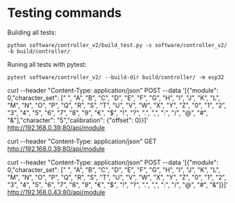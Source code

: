 # Testing commands

Building all tests:
```
python software/controller_v2/build_test.py -s software/controller_v2/ -b build/controller/
```

Runing all tests with pytest:
```
pytest software/controller_v2/ --build-dir build/controller/ -m esp32
```

curl --header "Content-Type: application/json" POST --data '[{"module": 0,"character_set": [" ", "A", "B", "C", "D", "E", "F", "G", "H", "I", "J", "K", "L", "M", "N", "O", "P", "Q", "R", "S", "T", "U", "V", "W", "X", "Y", "Z", "0", "1", "2", "3", "4", "5", "6", "7", "8", "9", "€", "$", "!", "?", ".", ",", ":", "/", "@", "#", "&"],"character": "5","calibration": {"offset": 0}}]' http://192.168.0.39:80/api/module

curl --header "Content-Type: application/json" GET http://192.168.0.39:80/api/module

curl --header "Content-Type: application/json" POST --data '[{"module": 0,"character_set": [" ", "A", "B", "C", "D", "E", "F", "G", "H", "I", "J", "K", "L", "M", "N", "O", "P", "Q", "R", "S", "T", "U", "V", "W", "X", "Y", "Z", "0", "1", "2", "3", "4", "5", "6", "7", "8", "9", "€", "$", "!", "?", ".", ",", ":", "/", "@", "#", "&"]}]' http://192.168.0.43:80/api/module